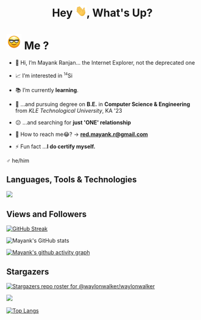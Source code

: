 <h1 align="center"> Hey <img src="https://github.com/itsMeBuddy/itsMeBuddy/blob/main/gifs/wave.gif" width="30px" height="30px" />, What's Up? </h1>

# <img src="https://github.com/itsMeBuddy/itsMeBuddy/blob/main/gifs/Gif_.gif" width="40px" height="40px" /> Me ?

- 👋 Hi, I’m Mayank Ranjan... the Internet Explorer, not the deprecated one

- 📈 I’m interested in <sup><small>14</small></sup>Si

- 📚 I’m currently **learning**.

- 🥱 ...and pursuing degree on **B.E.** in **Computer Science & Engineering** from _KLE Technological University_, KA '23

- 😕 ...and searching for **just 'ONE' relationship**

- 📮 How to reach me😂? -> **red.mayank.r@gmail.com**

- ⚡ Fun fact ...**I do certify myself.**

♂ he/him

## Languages, Tools & Technologies

<p align="left">
    <a href=""><img src="https://img.icons8.com/color/48/000000/c-plus-plus-logo.png"/></a>
</p>

## Views and Followers

[![GitHub Streak](https://github-readme-streak-stats.herokuapp.com?user=itsMeBuddy&theme=github-dark-blue&hide_border=true&date_format=M%20j%5B%2C%20Y%5D&background=00000000)](https://git.io/streak-stats)

![Mayank's GitHub stats](https://github-readme-stats.vercel.app/api?username=itsMeBuddy&show_icons=true&theme=radical)

[![Mayank's github activity graph](https://activity-graph.herokuapp.com/graph?username=itsMeBuddy&bg_color=0D1117&color=5BCDEC&line=5BCDEC&point=FFFFFF&hide_border=true)](https://github.com/itsMeBuddy/)

## Stargazers

[![Stargazers repo roster for @waylonwalker/waylonwalker](https://reporoster.com/stars/itsMeBuddy/itsMeBuddy)](https://github.com/itsMeBuddy/itsMeBuddy)

<a href="https://github.com/itsMeBuddy/">
    <img src="https://komarev.com/ghpvc/?username=itsMeBuddy">
</a>

[![Top Langs](https://github-readme-stats.vercel.app/api/top-langs/?username=itsMeBuddy&layout=compact)](https://github.com/anuraghazra/github-readme-stats)
